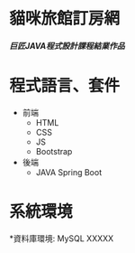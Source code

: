# 貓咪旅館訂房網
##### 巨匠JAVA程式設計課程結業作品
# 程式語言、套件
* 前端
  * HTML
  * CSS
  * JS
  * Bootstrap
* 後端
  * JAVA Spring Boot
# 系統環境
  *資料庫環境: MySQL XXXXX
  
  

